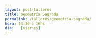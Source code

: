 ```yaml
---
layout: post-talleres
title: Geometría Sagrada
permalink: /talleres/geometria-sagrada/
hora: 14:30 a 16hs
dia:   [viernes]
---
```

